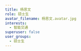 ```yaml
---
title: 杨思文
role: 硕士生
avatar_filename: 杨思文.avatar.jpg
interests:
  - 智能交通
superuser: false
user_groups:
  - 硕士生
---
```

